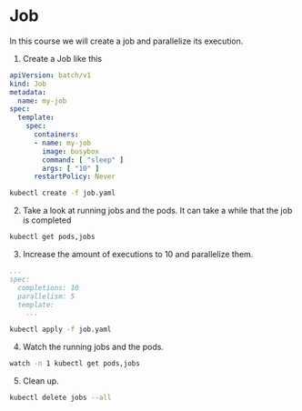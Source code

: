 # Job
In this course we will create a job and parallelize its execution.

1. Create a Job like this
```yaml
apiVersion: batch/v1
kind: Job
metadata:
  name: my-job
spec:
  template:
    spec:
      containers:
      - name: my-job
        image: busybox
        command: [ "sleep" ]
        args: [ "10" ]
      restartPolicy: Never
```
```bash
kubectl create -f job.yaml
```
2. Take a look at running jobs and the pods. It can take a while that the job is completed
```bash
kubectl get pods,jobs
```
3. Increase the amount of executions to 10 and parallelize them.
```yaml
...
spec:
  completions: 10
  parallelism: 5
  template:
    ...
```
```bash
kubectl apply -f job.yaml
```
4. Watch the running jobs and the pods.
```bash
watch -n 1 kubectl get pods,jobs
```
5. Clean up.
```bash
kubectl delete jobs --all
```